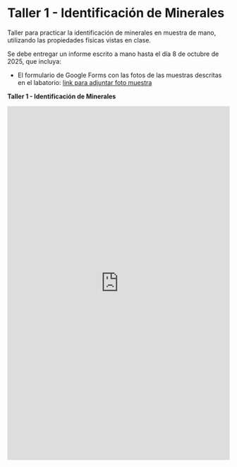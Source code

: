 # Taller 1 - Identificación de Minerales

Taller para practicar la identificación de minerales en muestra de mano, utilizando las propiedades físicas vistas en clase.

Se debe entregar un informe escrito a mano hasta el día 8 de octubre de 2025, que incluya:

- El formulario de Google Forms con las fotos de las muestras descritas en el labatorio: [link para adjuntar foto muestra](https://docs.google.com/forms/d/e/1FAIpQLSfUx5-t200T9Leu7mOz8fqQ6ztwdkpCj3uiucUbbB2RxcAyqQ/viewform)


**Taller 1 - Identificación de Minerales**
<iframe
  src="https://github.com/oisanchezp/Laboratorio_Geologia_Fisica/blob/main/docs/taller_1_identificacion_minerales.pdf"
  style="width:100%; height:800px;"
  frameborder="0">
</iframe>